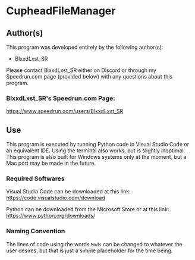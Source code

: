 # CupheadFileManager

## Author(s)
This program was developed entirely by the following author(s):

- BlxxdLxst_SR

Please contact BlxxdLxst_SR either on Discord or through my Speedrun.com page (provided below) with any questions about this program.

### BlxxdLxst_SR's Speedrun.com Page:
https://www.speedrun.com/users/BlxxdLxst_SR

## Use
This program is executed by running Python code in Visual Studio Code or an equivalent IDE. Using the terminal also works, but is slightly inoptimal.
This program is also built for Windows systems only at the moment, but a Mac port may be made in the future.

### Required Softwares
Visual Studio Code can be downloaded at this link: https://code.visualstudio.com/download

Python can be downloaded from the Microsoft Store or at this link: https://www.python.org/downloads/

### Naming Convention
The lines of code using the words `Mods` can be changed to whatever the user desires, but that is just a simple placeholder for the time being.
